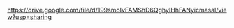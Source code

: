 
<!-- Link to watch my video on this assignment -->

https://drive.google.com/file/d/199smoIvFAMShD6QghyIHhFANyicmasal/view?usp=sharing